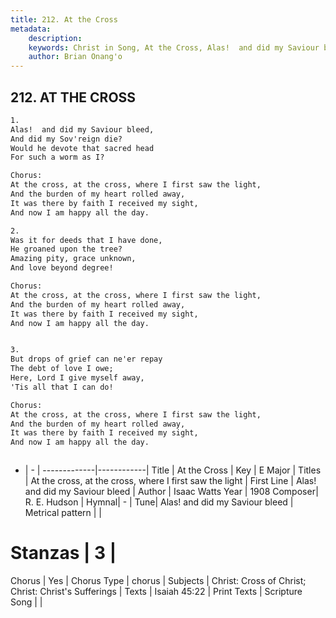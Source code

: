 ```yaml
---
title: 212. At the Cross
metadata:
    description: 
    keywords: Christ in Song, At the Cross, Alas!  and did my Saviour bleed, At the cross, at the cross, where I first saw the light
    author: Brian Onang'o
---
```



## 212. AT THE CROSS

```txt
1.
Alas!  and did my Saviour bleed,
And did my Sov'reign die?
Would he devote that sacred head 
For such a worm as I?

Chorus:
At the cross, at the cross, where I first saw the light,
And the burden of my heart rolled away,
It was there by faith I received my sight,
And now I am happy all the day.

2.
Was it for deeds that I have done,
He groaned upon the tree?
Amazing pity, grace unknown,
And love beyond degree! 

Chorus:
At the cross, at the cross, where I first saw the light,
And the burden of my heart rolled away,
It was there by faith I received my sight,
And now I am happy all the day.


3.
But drops of grief can ne'er repay
The debt of love I owe;
Here, Lord I give myself away,
'Tis all that I can do! 

Chorus:
At the cross, at the cross, where I first saw the light,
And the burden of my heart rolled away,
It was there by faith I received my sight,
And now I am happy all the day.



```

- |   -  |
-------------|------------|
Title | At the Cross |
Key | E Major |
Titles | At the cross, at the cross, where I first saw the light |
First Line | Alas!  and did my Saviour bleed |
Author | Isaac Watts
Year | 1908
Composer| R. E. Hudson |
Hymnal|  - |
Tune| Alas!  and did my Saviour bleed |
Metrical pattern | |
# Stanzas | 3 |
Chorus | Yes |
Chorus Type | chorus |
Subjects | Christ: Cross of Christ; Christ: Christ's Sufferings |
Texts | Isaiah 45:22 |
Print Texts | 
Scripture Song |  |
  
